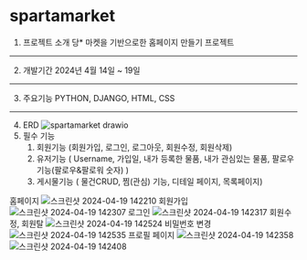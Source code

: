 # spartamarket
1. 프로젝트 소개 당* 마켓을 기반으로한 홈페이지 만들기 프로젝트
***
2. 개발기간 2024년 4월 14일 ~ 19일
***
3. 주요기능 PYTHON, DJANGO, HTML, CSS
***
4. ERD
   ![spartamarket drawio](https://github.com/Byul9123/spartaproject/assets/156772020/ba936c47-f3b4-4e67-a85d-fc2eaef12719)
5. 필수 기능
   1. 회원기능 (회원가입, 로그인, 로그아웃, 회원수정, 회원삭제)
   2. 유저기능 ( Username, 가입일, 내가 등록한 물품, 내가 관심있는 물품, 팔로우 기능(팔로우&팔로워 숫자) )
   3. 게시물기능 ( 물건CRUD, 찜(관심) 기능, 디테일 페이지, 목록페이지)

홈페이지
  ![스크린샷 2024-04-19 142210](https://github.com/Byul9123/spartaproject/assets/156772020/64b46c91-6f47-4d83-8104-3fa66e38ecaf)
회원가입
![스크린샷 2024-04-19 142307](https://github.com/Byul9123/spartaproject/assets/156772020/7a57200a-4a97-44bc-816b-b612a94b1c9e)
로그인
![스크린샷 2024-04-19 142317](https://github.com/Byul9123/spartaproject/assets/156772020/e976b92c-9190-407c-9f44-a2758a74ba51)
회원수정, 회원탈
![스크린샷 2024-04-19 142524](https://github.com/Byul9123/spartaproject/assets/156772020/f1ad1677-34fc-4d3d-9e2a-0c8266132336)
비밀번호 변경
![스크린샷 2024-04-19 142535](https://github.com/Byul9123/spartaproject/assets/156772020/1802afd5-1c6e-441e-a66c-79ba68b02006)
프로필 페이지
![스크린샷 2024-04-19 142358](https://github.com/Byul9123/spartaproject/assets/156772020/ac428434-15e8-4efe-9017-771dc6b7fb38)
![스크린샷 2024-04-19 142408](https://github.com/Byul9123/spartaproject/assets/156772020/b86979c8-438a-4b47-93e6-b63d56f3a032)
